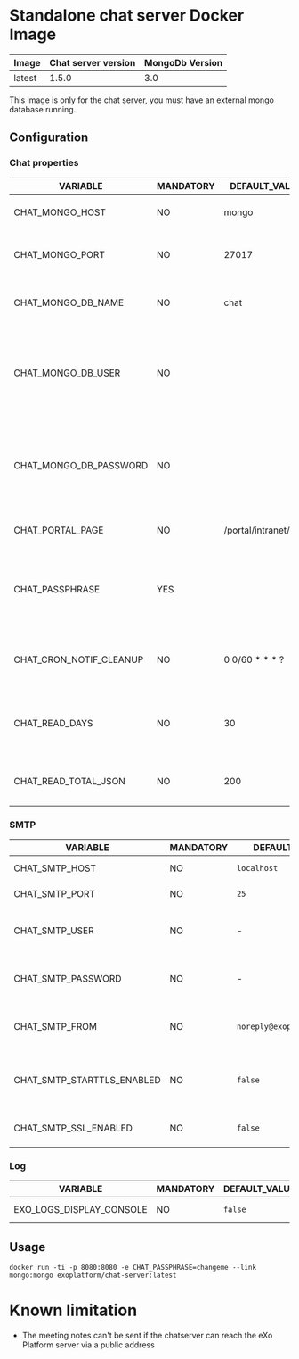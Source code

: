 # Standalone chat server Docker Image

| Image  | Chat server version | MongoDb Version
|--------|---------------------|-----------------
| latest | 1.5.0               | 3.0


This image is only for the chat server, you must have an external mongo database running.

## Configuration

### Chat properties

| VARIABLE                | MANDATORY | DEFAULT_VALUE           | DESCRIPTION
|-------------------------|-----------|-------------------------|-------------------------------------------
| CHAT_MONGO_HOST         | NO        | mongo                   | The mongo db database host name
| CHAT_MONGO_PORT         | NO        | 27017                   | The port to connect on mongodb server
| CHAT_MONGO_DB_NAME      | NO        | chat                    | The mongodb database name to use for eXo Chat
| CHAT_MONGO_DB_USER      | NO        |                         | the username to use to connect to the mongodb database (no authentification configured by default)
| CHAT_MONGO_DB_PASSWORD  | NO        |                         | the password to use to connect to the mongodb database (no authentification configured by default)
| CHAT_PORTAL_PAGE        | NO        | /portal/intranet/chat   | The page to link on the notifications
| CHAT_PASSPHRASE         | YES       |                         | The chat passphrase. The same value must be used by the eXo Platform server
| CHAT_CRON_NOTIF_CLEANUP | NO        | 0 0/60 * * * ?          | The cron expression to configure the notification cleanup
| CHAT_READ_DAYS          | NO        | 30                      | The messages older then ``CHAT_READ_DAYS`` days will not be displayed on a room
| CHAT_READ_TOTAL_JSON    | NO        | 200                     | The maximum number of messages to retrieve

### SMTP

| VARIABLE                | MANDATORY | DEFAULT_VALUE           | DESCRIPTION
|-------------------------|-----------|-------------------------|-------------------------------------------
| CHAT_SMTP_HOST          | NO        | `localhost`             | SMTP Server hostname
| CHAT_SMTP_PORT          | NO        | `25`                    | SMTP Server port
| CHAT_SMTP_USER          | NO        | -                       | authentication username for smtp server (if needed)
| CHAT_SMTP_PASSWORD      | NO        | -                       | authentication password for smtp server (if needed)
| CHAT_SMTP_FROM          | NO        | `noreply@exoplatform.com` | "from" field of emails sent by the chat server
| CHAT_SMTP_STARTTLS_ENABLED | NO     | `false`                 | true to enable the secure (TLS) SMTP. See RFC 3207.
| CHAT_SMTP_SSL_ENABLED   | NO        | `false`                 | true to enable the secure (SSL) SMTP.

### Log

| VARIABLE                 | MANDATORY | DEFAULT_VALUE           | DESCRIPTION
|--------------------------|-----------|-------------------------|-------------------------------------------
| EXO_LOGS_DISPLAY_CONSOLE | NO        | `false`                 | Disable logs on console


## Usage

```
docker run -ti -p 8080:8080 -e CHAT_PASSPHRASE=changeme --link mongo:mongo exoplatform/chat-server:latest
```

# Known limitation

* The meeting notes can't be sent if the chatserver can reach the eXo Platform server via a public address

